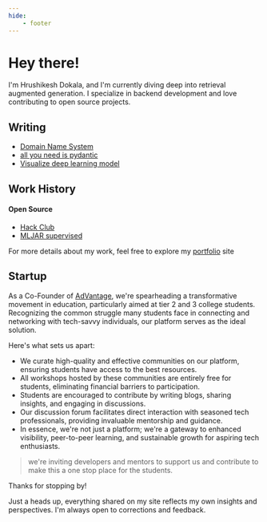 ```yaml
---
hide:
    - footer
---
```

# Hey there!

I'm Hrushikesh Dokala, and I'm currently diving deep into retrieval augmented generation. I specialize in backend development and love contributing to open source projects.


## Writing

- [Domain Name System](./writing/posts/dns.md)
- [all you need is pydantic](./writing/posts/pydantic.md)
- [Visualize deep learning model](../writing/posts/visualizedeeplearning.md)


## Work History
#### Open Source

- [Hack Club](https://github.com/hackclub/slash-z/pull/154)
- [MLJAR supervised](https://github.com/mljar/mljar-supervised/pull/679)

For more details about my work, feel free to explore my [portfolio](https://hrushikesh.xyz) site 

## Startup

As a Co-Founder of [AdVantage](https://advantagecommunity.in), we're spearheading a transformative movement in education, particularly aimed at tier 2 and 3 college students. Recognizing the common struggle many students face in connecting and networking with tech-savvy individuals, our platform serves as the ideal solution.

Here's what sets us apart:

- We curate high-quality and effective communities on our platform, ensuring students have access to the best resources.
- All workshops hosted by these communities are entirely free for students, eliminating financial barriers to participation.
- Students are encouraged to contribute by writing blogs, sharing insights, and engaging in discussions.
- Our discussion forum facilitates direct interaction with seasoned tech professionals, providing invaluable mentorship and guidance.
- In essence, we're not just a platform; we're a gateway to enhanced visibility, peer-to-peer learning, and sustainable growth for aspiring tech enthusiasts.

> we're inviting developers and mentors to support us and contribute to make this a one stop place for the students.

Thanks for stopping by!

Just a heads up, everything shared on my site reflects my own insights and perspectives. I'm always open to corrections and feedback.

